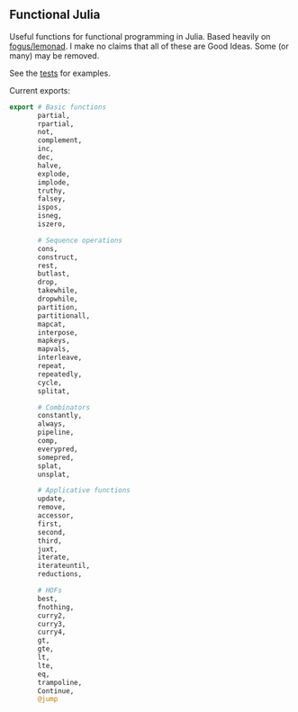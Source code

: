 ## Functional Julia

Useful functions for functional programming in Julia. Based heavily on
[fogus/lemonad](https://github.com/fogus/lemonad). I make no claims that
all of these are Good Ideas. Some (or many) may be removed.

See the
[tests](https://github.com/zachallaun/FunctionalUtils.jl/blob/master/test/FunctionalUtilsTest.jl)
for examples.

Current exports:

```.jl
export # Basic functions
       partial,
       rpartial,
       not,
       complement,
       inc,
       dec,
       halve,
       explode,
       implode,
       truthy,
       falsey,
       ispos,
       isneg,
       iszero,

       # Sequence operations
       cons,
       construct,
       rest,
       butlast,
       drop,
       takewhile,
       dropwhile,
       partition,
       partitionall,
       mapcat,
       interpose,
       mapkeys,
       mapvals,
       interleave,
       repeat,
       repeatedly,
       cycle,
       splitat,

       # Combinators
       constantly,
       always,
       pipeline,
       comp,
       everypred,
       somepred,
       splat,
       unsplat,

       # Applicative functions
       update,
       remove,
       accessor,
       first,
       second,
       third,
       juxt,
       iterate,
       iterateuntil,
       reductions,

       # HOFs
       best,
       fnothing,
       curry2,
       curry3,
       curry4,
       gt,
       gte,
       lt,
       lte,
       eq,
       trampoline,
       Continue,
       @jump
```
